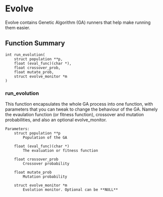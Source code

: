 # Evolve
Evolve contains Genetic Algorithm (GA) runners that help make running them easier.

## Function Summary

    int run_evolution(
        struct population **p,
        float (eval_func)(char *),
        float crossover_prob,
        float mutate_prob,
        struct evolve_monitor *m
    )
    

### run_evolution
This function encapsulates the whole GA process into one function, with parameters that you can tweak to change the behaviour of the GA. Namely the evaulation function (or fitness function), crossover and mutation probabilities, and also an optional evolve_monitor.

    Parameters:
        struct population **p
            Population of the GA
            
        float (eval_func)(char *)
            The evaluation or fitness function
            
        float crossover_prob
            Crossover probability
        
        float mutate_prob
            Mutation probability
            
        struct evolve_monitor *m
            Evolution monitor. Optional can be **NULL**
